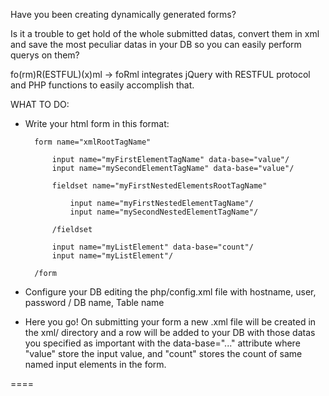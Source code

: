 Have you been creating dynamically generated forms?

Is it a trouble to get hold of the whole submitted datas, convert them in xml and save 
the most peculiar datas in your DB so you can easily perform querys on them?

fo(rm)R(ESTFUL)(x)ml -> foRml integrates jQuery with RESTFUL protocol and PHP functions to easily accomplish that.

WHAT TO DO:

- Write your html form in this format:

        form name="xmlRootTagName"
    
            input name="myFirstElementTagName" data-base="value"/
            input name="mySecondElementTagName" data-base="value"/
        
            fieldset name="myFirstNestedElementsRootTagName"
        
                input name="myFirstNestedElementTagName"/
                input name="mySecondNestedElementTagName"/
        
            /fieldset
        
            input name="myListElement" data-base="count"/
            input name="myListElement"/
    
        /form
    
- Configure your DB editing the php/config.xml file with hostname, user, password / DB name, Table name

- Here you go! On submitting your form a new .xml file will be created in the xml/ directory and a row will be
  added to your DB with those datas you specified as important with the data-base="..." attribute where "value"
  store the input value, and "count" stores the count of same named input elements in the form.

====